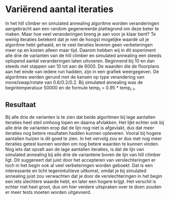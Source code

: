 # Variërend aantal iteraties
In het hill climber en simulated annealing algoritme worden veranderingen aangebracht aan een random gegenereerde plattegrond om deze beter te maken. Maar hoe veel veranderingen breng je aan voor je klaar bent? Te weinig iteraties betekent dat je niet de hoogst mogelijke waarde uit je algoritme hebt gehaald, en te veel iteraties leveren geen verbeteringen meer op en kosten alleen maar tijd. Daarom hebben wij in dit experiment alle drie de varianten van de hill climber en simulated annealing een steeds oplopend aantal veranderingen laten uitvoeren. Beginnend bij 10 en dan steeds met stappen van 10 tot aan de 6000. De waarden die de floorplans aan het einde van iedere run hadden, zijn in een grafiek weergegeven. De algoritmes werden gerund met de kansen op type verandering van move/swap/rotate van 0.6/0.2/0.2. Bij simulated annealing was de begintemperatuur 50000 en de formule temp<sub>i</sub> = 0.95 * temp<sub>i-1</sub>.

## Resultaat
Bij alle drie de varianten is te zien dat beide algoritmen bij lage aantallen iteraties heel steil omhoog lopen en daarna afvlakken. Het lijkt echter ook bij alle drie de varianten erop dat de lijn nog niet is afgevlakt, dus dat meer iteraties nog betere resultaten hadden kunnen opleveren. Vooral bij hogere aantallen huizen is dit goed te zien. In het vervolg zou er dus met nog meer iteraties getest kunnen worden om nog betere waarden te kunnen vinden.  
Nog iets dat opvalt aan de lage aantallen iteraties, is dat de lijn van simulated annealing bij alle drie de variantene boven de lijn van hill climber ligt. Dit suggereert dat juist door het accepteren van verslechteringen er toch in het begin ook al veel verbeteringen worden geboekt. Dat is een interessante en licht tegenintuïtieve uitkomst, omdat je bij simulated annealing juist zou verwachten dat je door de verslechteringen in het begin een iets slechtere waarde hebt, en later een hogere krijgt. Het verschil is echter niet heel groot, dus om hier verdere uitspraken over te doen zouden er meer tests moeten worden uitgevoerd.
